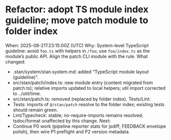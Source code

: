 # Refactor: adopt TS module index guideline; move patch module to folder index
When: 2025-08-21T23:15:00Z (UTC)
Why: System-level TypeScript guideline: avoid `foo.ts` with helpers in `/foo`; use `foo/index.ts` as the module’s public API. Align the patch CLI module with the rule.
What changed:
- .stan/system/stan.system.md: added “TypeScript module layout (guideline)”.
- src/stan/patch/index.ts: new module entry (content migrated from patch.ts); relative imports updated to local helpers; util import corrected to ../util/time.
- src/stan/patch.ts: removed (replaced by folder index).
Tests/Lint:
- Tests: imports of `@/stan/patch` resolve to the folder index; existing tests should remain green.
- Lint/Typecheck: stable; no-require-imports remains resolved; tsdoc/format unaffected by this change.
Next:
- Continue P0 work (pipeline reporter stats for jsdiff; FEEDBACK envelope polish), then wire P1 preflight and P2 version metadata.
